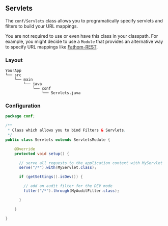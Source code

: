 ## Servlets

The `conf/Servlets` class allows you to programatically specify servlets and filters to build your URL mappings.

You are not required to use or even have this class in your classpath.  For example, you might decide to use a `Module` that provides an alternative way to specify URL mappings like [Fathom-REST](rest.md).

### Layout

```
YourApp
└── src
    └── main
        └── java
            └── conf
                └── Servlets.java
```

### Configuration

```java
package conf;

/**
 * Class which allows you to bind Filters & Servlets.
 */
public class Servlets extends ServletsModule {

    @Override
    protected void setup() {

      // serve all requests to the application context with MyServlet
      serve("/*").with(MyServlet.class);

      if (getSettings().isDev()) {

        // add an audit filter for the DEV mode
        filter("/*").through(MyAuditFilter.class);

      }

    }

}
```
